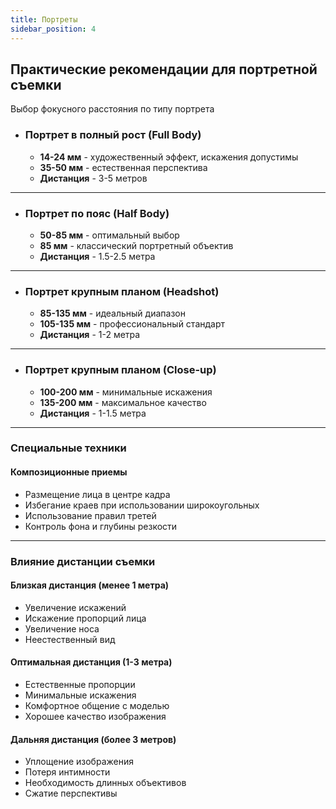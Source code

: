 ```yaml
---
title: Портреты
sidebar_position: 4
---
```


## Практические рекомендации для портретной съемки

Выбор фокусного расстояния по типу портрета

- ### Портрет в полный рост (Full Body)

  - **14-24 мм** - художественный эффект, искажения допустимы
  - **35-50 мм** - естественная перспектива
  - **Дистанция** - 3-5 метров

---

- ### Портрет по пояс (Half Body)

  - **50-85 мм** - оптимальный выбор
  - **85 мм** - классический портретный объектив
  - **Дистанция** - 1.5-2.5 метра

---

- ### Портрет крупным планом (Headshot)

  - **85-135 мм** - идеальный диапазон
  - **105-135 мм** - профессиональный стандарт
  - **Дистанция** - 1-2 метра

---

- ### Портрет крупным планом (Close-up)

  - **100-200 мм** - минимальные искажения
  - **135-200 мм** - максимальное качество
  - **Дистанция** - 1-1.5 метра

---

### Специальные техники

#### Композиционные приемы

- Размещение лица в центре кадра
- Избегание краев при использовании широкоугольных
- Использование правил третей
- Контроль фона и глубины резкости

---

### Влияние дистанции съемки

#### Близкая дистанция (менее 1 метра)

- Увеличение искажений
- Искажение пропорций лица
- Увеличение носа
- Неестественный вид

#### Оптимальная дистанция (1-3 метра)

- Естественные пропорции
- Минимальные искажения
- Комфортное общение с моделью
- Хорошее качество изображения

#### Дальняя дистанция (более 3 метров)

- Уплощение изображения
- Потеря интимности
- Необходимость длинных объективов
- Сжатие перспективы
